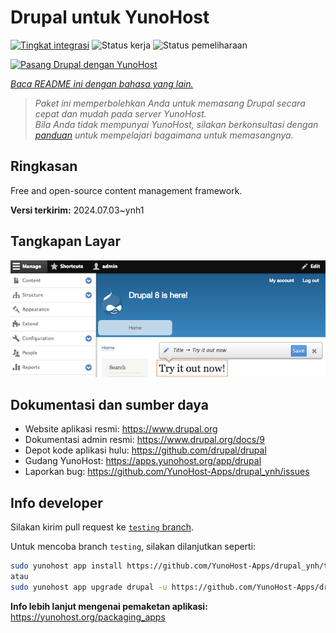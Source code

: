 <!--
N.B.: README ini dibuat secara otomatis oleh <https://github.com/YunoHost/apps/tree/master/tools/readme_generator>
Ini TIDAK boleh diedit dengan tangan.
-->

# Drupal untuk YunoHost

[![Tingkat integrasi](https://apps.yunohost.org/badge/integration/drupal)](https://ci-apps.yunohost.org/ci/apps/drupal/)
![Status kerja](https://apps.yunohost.org/badge/state/drupal)
![Status pemeliharaan](https://apps.yunohost.org/badge/maintained/drupal)

[![Pasang Drupal dengan YunoHost](https://install-app.yunohost.org/install-with-yunohost.svg)](https://install-app.yunohost.org/?app=drupal)

*[Baca README ini dengan bahasa yang lain.](./ALL_README.md)*

> *Paket ini memperbolehkan Anda untuk memasang Drupal secara cepat dan mudah pada server YunoHost.*  
> *Bila Anda tidak mempunyai YunoHost, silakan berkonsultasi dengan [panduan](https://yunohost.org/install) untuk mempelajari bagaimana untuk memasangnya.*

## Ringkasan

Free and open-source content management framework.

**Versi terkirim:** 2024.07.03~ynh1

## Tangkapan Layar

![Tangkapan Layar pada Drupal](./doc/screenshots/screenshot.png)

## Dokumentasi dan sumber daya

- Website aplikasi resmi: <https://www.drupal.org>
- Dokumentasi admin resmi: <https://www.drupal.org/docs/9>
- Depot kode aplikasi hulu: <https://github.com/drupal/drupal>
- Gudang YunoHost: <https://apps.yunohost.org/app/drupal>
- Laporkan bug: <https://github.com/YunoHost-Apps/drupal_ynh/issues>

## Info developer

Silakan kirim pull request ke [`testing` branch](https://github.com/YunoHost-Apps/drupal_ynh/tree/testing).

Untuk mencoba branch `testing`, silakan dilanjutkan seperti:

```bash
sudo yunohost app install https://github.com/YunoHost-Apps/drupal_ynh/tree/testing --debug
atau
sudo yunohost app upgrade drupal -u https://github.com/YunoHost-Apps/drupal_ynh/tree/testing --debug
```

**Info lebih lanjut mengenai pemaketan aplikasi:** <https://yunohost.org/packaging_apps>

